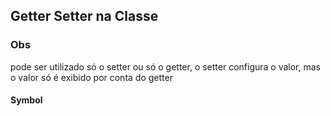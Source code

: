 ## Getter Setter na Classe



### Obs

pode ser utilizado só o setter ou só o getter, o setter configura o valor, mas o valor só é exibido por conta do getter

#### Symbol